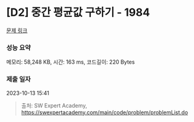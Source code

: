 # [D2] 중간 평균값 구하기 - 1984 

[문제 링크](https://swexpertacademy.com/main/code/problem/problemDetail.do?contestProbId=AV5Pw_-KAdcDFAUq) 

### 성능 요약

메모리: 58,248 KB, 시간: 163 ms, 코드길이: 220 Bytes

### 제출 일자

2023-10-13 15:41



> 출처: SW Expert Academy, https://swexpertacademy.com/main/code/problem/problemList.do